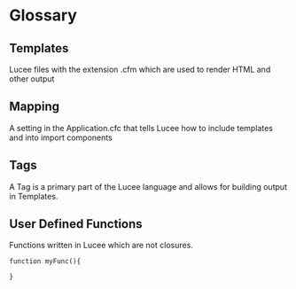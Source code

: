 # Glossary

## Templates

Lucee files with the extension .cfm which are used to render HTML and other output

## Mapping

A setting in the Application.cfc that tells Lucee how to include templates and into import components

## Tags

A Tag is a primary part of the Lucee language and allows for building output in Templates.

## User Defined Functions

Functions written in Lucee which are not closures. 

```
function myFunc(){

}
```